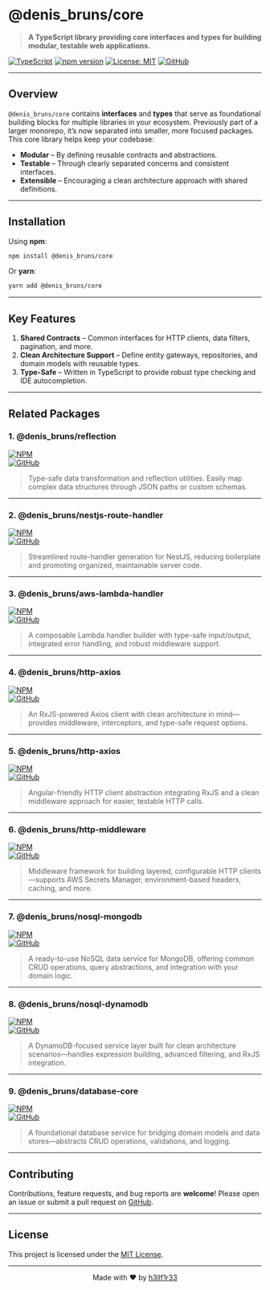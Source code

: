 # @denis_bruns/core

> **A TypeScript library providing core interfaces and types for building modular, testable web applications.**

[![TypeScript](https://img.shields.io/badge/TypeScript-5.0-blue?style=flat-square&logo=typescript)](https://www.typescriptlang.org/)
[![npm version](https://img.shields.io/npm/v/@denis_bruns/core.svg?style=flat-square&logo=npm)](https://www.npmjs.com/package/@denis_bruns/core)
[![License: MIT](https://img.shields.io/badge/License-MIT-yellow.svg?style=flat-square)](https://opensource.org/licenses/MIT)
[![GitHub](https://img.shields.io/badge/GitHub-181717.svg?style=flat-square&logo=github)](https://github.com/h3llf1r33/core)

---

## Overview

`@denis_bruns/core` contains **interfaces** and **types** that serve as foundational building blocks for multiple libraries in your ecosystem. Previously part of a larger monorepo, it’s now separated into smaller, more focused packages. This core library helps keep your codebase:

- **Modular** – By defining reusable contracts and abstractions.
- **Testable** – Through clearly separated concerns and consistent interfaces.
- **Extensible** – Encouraging a clean architecture approach with shared definitions.

---

## Installation

Using **npm**:

```bash
npm install @denis_bruns/core
```

Or **yarn**:

```bash
yarn add @denis_bruns/core
```

---

## Key Features

1. **Shared Contracts** – Common interfaces for HTTP clients, data filters, pagination, and more.
2. **Clean Architecture Support** – Define entity gateways, repositories, and domain models with reusable types.
3. **Type-Safe** – Written in TypeScript to provide robust type checking and IDE autocompletion.

---

## Related Packages

### 1. **@denis_bruns/reflection**
[![NPM](https://img.shields.io/npm/v/@denis_bruns/reflection?style=flat-square&logo=npm)](https://www.npmjs.com/package/@denis_bruns/reflection)  
[![GitHub](https://img.shields.io/badge/GitHub--181717.svg?style=flat-square&logo=github)](https://github.com/h3llf1r33/reflection)
> Type-safe data transformation and reflection utilities. Easily map complex data structures through JSON paths or custom schemas.

---

### 2. **@denis_bruns/nestjs-route-handler**
[![NPM](https://img.shields.io/npm/v/@denis_bruns/nestjs-route-handler?style=flat-square&logo=npm)](https://www.npmjs.com/package/@denis_bruns/nestjs-route-handler)  
[![GitHub](https://img.shields.io/badge/GitHub--181717.svg?style=flat-square&logo=github)](https://github.com/h3llf1r33/nestjs-route-handler)
> Streamlined route-handler generation for NestJS, reducing boilerplate and promoting organized, maintainable server code.

---

### 3. **@denis_bruns/aws-lambda-handler**
[![NPM](https://img.shields.io/npm/v/@denis_bruns/aws-lambda-handler?style=flat-square&logo=npm)](https://www.npmjs.com/package/@denis_bruns/aws-lambda-handler)  
[![GitHub](https://img.shields.io/badge/GitHub--181717.svg?style=flat-square&logo=github)](https://github.com/h3llf1r33/aws-lambda-handler)
> A composable Lambda handler builder with type-safe input/output, integrated error handling, and robust middleware support.

---

### 4. **@denis_bruns/http-axios**
[![NPM](https://img.shields.io/npm/v/@denis_bruns/http-axios?style=flat-square&logo=npm)](https://www.npmjs.com/package/@denis_bruns/http-axios)  
[![GitHub](https://img.shields.io/badge/GitHub--181717.svg?style=flat-square&logo=github)](https://github.com/h3llf1r33/http-axios)
> An RxJS-powered Axios client with clean architecture in mind—provides middleware, interceptors, and type-safe request options.

---

### 5. **@denis_bruns/http-axios**
[![NPM](https://img.shields.io/npm/v/@denis_bruns/http-axios?style=flat-square&logo=npm)](https://www.npmjs.com/package/@denis_bruns/http-axios)  
[![GitHub](https://img.shields.io/badge/GitHub--181717.svg?style=flat-square&logo=github)](https://github.com/h3llf1r33/http-axios)
> Angular-friendly HTTP client abstraction integrating RxJS and a clean middleware approach for easier, testable HTTP calls.

---

### 6. **@denis_bruns/http-middleware**
[![NPM](https://img.shields.io/npm/v/@denis_bruns/http-middleware?style=flat-square&logo=npm)](https://www.npmjs.com/package/@denis_bruns/http-middleware)  
[![GitHub](https://img.shields.io/badge/GitHub--181717.svg?style=flat-square&logo=github)](https://github.com/h3llf1r33/http-middleware)
> Middleware framework for building layered, configurable HTTP clients—supports AWS Secrets Manager, environment-based headers, caching, and more.

---

### 7. **@denis_bruns/nosql-mongodb**
[![NPM](https://img.shields.io/npm/v/@denis_bruns/nosql-mongodb?style=flat-square&logo=npm)](https://www.npmjs.com/package/@denis_bruns/nosql-mongodb)  
[![GitHub](https://img.shields.io/badge/GitHub--181717.svg?style=flat-square&logo=github)](https://github.com/h3llf1r33/nosql-mongodb)
> A ready-to-use NoSQL data service for MongoDB, offering common CRUD operations, query abstractions, and integration with your domain logic.

---

### 8. **@denis_bruns/nosql-dynamodb**
[![NPM](https://img.shields.io/npm/v/@denis_bruns/nosql-dynamodb?style=flat-square&logo=npm)](https://www.npmjs.com/package/@denis_bruns/nosql-dynamodb)  
[![GitHub](https://img.shields.io/badge/GitHub--181717.svg?style=flat-square&logo=github)](https://github.com/h3llf1r33/nosql-dynamodb)
> A DynamoDB-focused service layer built for clean architecture scenarios—handles expression building, advanced filtering, and RxJS integration.

---

### 9. **@denis_bruns/database-core**
[![NPM](https://img.shields.io/npm/v/@denis_bruns/database-core?style=flat-square&logo=npm)](https://www.npmjs.com/package/@denis_bruns/database-core)  
[![GitHub](https://img.shields.io/badge/GitHub--181717.svg?style=flat-square&logo=github)](https://github.com/h3llf1r33/database-core)
> A foundational database service for bridging domain models and data stores—abstracts CRUD operations, validations, and logging.

---

## Contributing

Contributions, feature requests, and bug reports are **welcome**! Please open an issue or submit a pull request on [GitHub](https://github.com/h3llf1r33/core).

---

## License

This project is licensed under the [MIT License](LICENSE).

---

<p align="center">
  Made with ❤️ by <a href="https://github.com/h3llf1r33">h3llf1r33</a>
</p>